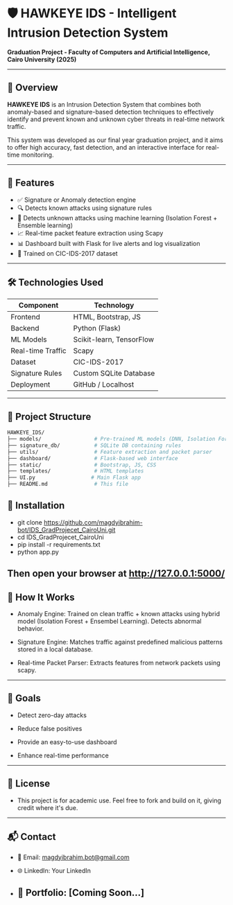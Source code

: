 # 🛡️ HAWKEYE IDS - Intelligent Intrusion Detection System  
**Graduation Project - Faculty of Computers and Artificial Intelligence, Cairo University (2025)**

---

## 📌 Overview

**HAWKEYE IDS** is an Intrusion Detection System that combines both anomaly-based and signature-based detection techniques to effectively identify and prevent known and unknown cyber threats in real-time network traffic.

This system was developed as our final year graduation project, and it aims to offer high accuracy, fast detection, and an interactive interface for real-time monitoring.

---

## 🚀 Features

- ✅ Signature or Anomaly detection engine
- 🔍 Detects known attacks using signature rules
- 🤖 Detects unknown attacks using machine learning (Isolation Forest + Ensemble learning)
- 📈 Real-time packet feature extraction using Scapy
- 📊 Dashboard built with Flask for live alerts and log visualization
- 🧠 Trained on CIC-IDS-2017 dataset

---

## 🛠️ Technologies Used

| Component         | Technology |
|------------------|------------|
| Frontend         | HTML, Bootstrap, JS |
| Backend          | Python (Flask) |
| ML Models        | Scikit-learn, TensorFlow |
| Real-time Traffic| Scapy |
| Dataset          | CIC-IDS-2017 |
| Signature Rules  | Custom SQLite Database |
| Deployment       | GitHub / Localhost |

---

## 📂 Project Structure

```bash
HAWKEYE_IDS/
├── models/                 # Pre-trained ML models (DNN, Isolation Forest)
├── signature_db/           # SQLite DB containing rules
├── utils/                  # Feature extraction and packet parser
├── dashboard/              # Flask-based web interface
├── static/                 # Bootstrap, JS, CSS
├── templates/              # HTML templates
├── UI.py                  # Main Flask app
├── README.md               # This file
```

## 🔧 Installation
- git clone https://github.com/magdyibrahim-bot/IDS_GradProjecet_CairoUni.git
- cd IDS_GradProjecet_CairoUni
- pip install -r requirements.txt
- python app.py

Then open your browser at http://127.0.0.1:5000/
---

## 🧪 How It Works

- Anomaly Engine: Trained on clean traffic + known attacks using hybrid model (Isolation Forest + Ensembel Learning). Detects abnormal behavior.

- Signature Engine: Matches traffic against predefined malicious patterns stored in a local database.

- Real-time Packet Parser: Extracts features from network packets using scapy.
---


## 🎯 Goals

- Detect zero-day attacks

- Reduce false positives

- Provide an easy-to-use dashboard

- Enhance real-time performance

---

## 📄 License

- This project is for academic use. Feel free to fork and build on it, giving credit where it's due.

---

## 📬 Contact
- 📧 Email: magdyibrahim.bot@gmail.com

- 🌐 LinkedIn: Your LinkedIn

- 📁 Portfolio: [Coming Soon...]
  ---
